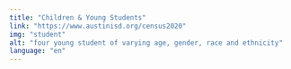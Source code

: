 ```yaml
---
title: "Children & Young Students"
link: "https://www.austinisd.org/census2020"
img: "student"
alt: "four young student of varying age, gender, race and ethnicity"
language: "en"
---
```

